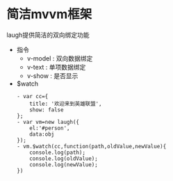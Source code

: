# 简洁mvvm框架 
laugh提供简洁的双向绑定功能
 - 指令
    - v-model : 双向数据绑定
    - v-text : 单项数据绑定
    - v-show : 是否显示
 - $watch
    ```
    - var cc={
        title: '欢迎来到英雄联盟',
        show: false
    };
    - var vm=new laugh({
        el:'#person',
        data:obj
    });
    - vm.$watch(cc,function(path,oldValue,newValue){
        console.log(path);
        console.log(oldValue);
        console.log(newValue);
    })
    ```